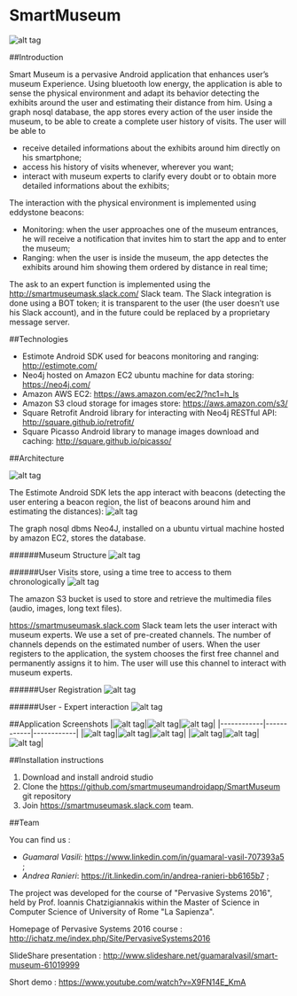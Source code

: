 # SmartMuseum

![alt tag](https://github.com/andr3aranieri/smartmuseumimages/blob/master/app_icon.png)



##Introduction

Smart Museum is a pervasive Android application that enhances user’s museum Experience. 
Using bluetooth low energy, the application is able to sense the physical environment and adapt its behavior detecting the exhibits around the user and estimating their distance from him.
Using a graph nosql database, the app stores every action of the user inside the museum, to be able to create a complete user history of visits.
The user will be able to 
- receive detailed informations about the exhibits around him directly on his smartphone;
- access his history of visits whenever, wherever you want; 
- interact with museum experts to clarify every doubt or to obtain more detailed informations about the exhibits;

The interaction with the physical environment is implemented using eddystone beacons:
- Monitoring: when the user approaches one of the museum entrances, he will receive a notification that invites him to start the app and to enter the museum;
- Ranging: when the user is inside the museum, the app detectes the exhibits around him showing them ordered by distance in real time;

The ask to an expert function is implemented using the http://smartmuseumask.slack.com/ Slack team. 
The Slack integration is done using a BOT token; it is transparent to the user (the user doesn’t use his Slack account), and in the future could be replaced by a proprietary message server.



##Technologies

- Estimote Android SDK used for beacons monitoring and ranging: http://estimote.com/
- Neo4j hosted on Amazon EC2 ubuntu machine for data storing: https://neo4j.com/
- Amazon AWS EC2: https://aws.amazon.com/ec2/?nc1=h_ls
- Amazon S3 cloud storage for images store: https://aws.amazon.com/s3/
- Square Retrofit Android library for interacting with Neo4j RESTful API: http://square.github.io/retrofit/
- Square Picasso Android library to manage images download and caching: http://square.github.io/picasso/



##Architecture

![alt tag](https://github.com/andr3aranieri/smartmuseumimages/blob/master/architecture.png)

The Estimote Android SDK lets the app interact with beacons (detecting the user entering a beacon region, the list of beacons around him and estimating the distances):
![alt tag](https://github.com/andr3aranieri/smartmuseumimages/blob/master/arch_beacons.png)


The graph nosql dbms Neo4J, installed on a ubuntu virtual machine hosted by amazon EC2, stores the database.


######Museum Structure
![alt tag](https://github.com/andr3aranieri/smartmuseumimages/blob/master/arch_neo4j1.png)


######User Visits store, using a time tree to access to them chronologically
![alt tag](https://github.com/andr3aranieri/smartmuseumimages/blob/master/arch_neo4j2.png)


The amazon S3 bucket is used to store and retrieve the multimedia files (audio, images, long text files).

https://smartmuseumask.slack.com Slack team lets the user interact with museum experts. We use a set of pre-created channels. The number of channels depends on the estimated number of users. 
When the user registers to the application, the system chooses the first free channel and permanently assigns it to him. The user will use this channel to interact with museum experts.


######User Registration
![alt tag](https://github.com/andr3aranieri/smartmuseumimages/blob/master/arch_userregistration.png)


######User - Expert interaction
![alt tag](https://github.com/andr3aranieri/smartmuseumimages/blob/master/arch_userexpertinteraction.png)



##Application Screenshots
|![alt tag](https://github.com/andr3aranieri/smartmuseumimages/blob/master/s1.png)|![alt tag](https://github.com/andr3aranieri/smartmuseumimages/blob/master/s8.png)|![alt tag](https://github.com/andr3aranieri/smartmuseumimages/blob/master/s5.png)|
|------------|------------|------------|
|![alt tag](https://github.com/andr3aranieri/smartmuseumimages/blob/master/s9.png)|![alt tag](https://github.com/andr3aranieri/smartmuseumimages/blob/master/s6.png)|![alt tag](https://github.com/andr3aranieri/smartmuseumimages/blob/master/s4.png)|
|![alt tag](https://github.com/andr3aranieri/smartmuseumimages/blob/master/s3.png)|![alt tag](https://github.com/andr3aranieri/smartmuseumimages/blob/master/s10.png)|![alt tag](https://github.com/andr3aranieri/smartmuseumimages/blob/master/s2.png)|



##Installation instructions

1. Download and install android studio
2. Clone the https://github.com/smartmuseumandroidapp/SmartMuseum git repository
3. Join https://smartmuseumask.slack.com team.

##Team

You can find us :

- *Guamaral Vasili*: https://www.linkedin.com/in/guamaral-vasil-707393a5 ;
- *Andrea Ranieri*: https://it.linkedin.com/in/andrea-ranieri-bb6165b7 ;
	

The project was developed for the course of "Pervasive Systems 2016", held by Prof. Ioannis Chatzigiannakis within the Master of Science in Computer Science of University of Rome "La Sapienza". 

Homepage of Pervasive Systems 2016 course : http://ichatz.me/index.php/Site/PervasiveSystems2016

SlideShare presentation : http://www.slideshare.net/guamaralvasil/smart-museum-61019999

Short demo : https://www.youtube.com/watch?v=X9FN14E_KmA

